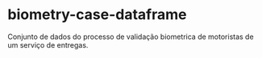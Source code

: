 # biometry-case-dataframe
Conjunto de dados do processo de validação biometrica de motoristas de um serviço de entregas.

